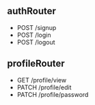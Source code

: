 ## authRouter
- POST /signup
- POST /login
- POST /logout


## profileRouter
- GET /profile/view
- PATCH /profile/edit
- PATCH /profile/password